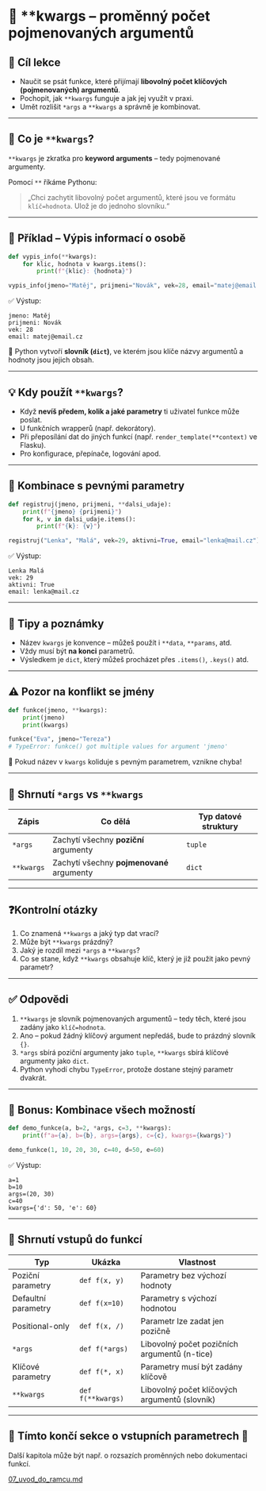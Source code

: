 # 🧰 **kwargs – proměnný počet pojmenovaných argumentů

## 🧠 Cíl lekce
- Naučit se psát funkce, které přijímají **libovolný počet klíčových (pojmenovaných) argumentů**.
- Pochopit, jak `**kwargs` funguje a jak jej využít v praxi.
- Umět rozlišit `*args` a `**kwargs` a správně je kombinovat.

---

## 📘 Co je `**kwargs`?

`**kwargs` je zkratka pro **keyword arguments** – tedy pojmenované argumenty.

Pomocí `**` říkáme Pythonu:
> „Chci zachytit libovolný počet argumentů, které jsou ve formátu `klíč=hodnota`. Ulož je do jednoho slovníku.“

---

## 🧪 Příklad – Výpis informací o osobě

```python
def vypis_info(**kwargs):
    for klic, hodnota v kwargs.items():
        print(f"{klic}: {hodnota}")

vypis_info(jmeno="Matěj", prijmeni="Novák", vek=28, email="matej@email.cz")
```

✅ Výstup:
```
jmeno: Matěj
prijmeni: Novák
vek: 28
email: matej@email.cz
```

📌 Python vytvoří **slovník (`dict`)**, ve kterém jsou klíče názvy argumentů a hodnoty jsou jejich obsah.

---

## 💡 Kdy použít `**kwargs`?

- Když **nevíš předem, kolik a jaké parametry** ti uživatel funkce může poslat.
- U funkčních wrapperů (např. dekorátory).
- Při přeposílání dat do jiných funkcí (např. `render_template(**context)` ve Flasku).
- Pro konfigurace, přepínače, logování apod.

---

## 🧪 Kombinace s pevnými parametry

```python
def registruj(jmeno, prijmeni, **dalsi_udaje):
    print(f"{jmeno} {prijmeni}")
    for k, v in dalsi_udaje.items():
        print(f"{k}: {v}")

registruj("Lenka", "Malá", vek=29, aktivni=True, email="lenka@mail.cz")
```

✅ Výstup:
```
Lenka Malá
vek: 29
aktivni: True
email: lenka@mail.cz
```

---

## 🧠 Tipy a poznámky

- Název `kwargs` je konvence – můžeš použít i `**data`, `**params`, atd.
- Vždy musí být **na konci** parametrů.
- Výsledkem je `dict`, který můžeš procházet přes `.items()`, `.keys()` atd.

---

## ⚠️ Pozor na konflikt se jmény

```python
def funkce(jmeno, **kwargs):
    print(jmeno)
    print(kwargs)

funkce("Eva", jmeno="Tereza")
# TypeError: funkce() got multiple values for argument 'jmeno'
```

🛑 Pokud název v `kwargs` koliduje s pevným parametrem, vznikne chyba!

---

## 📌 Shrnutí `*args` vs `**kwargs`

| Zápis       | Co dělá                               | Typ datové struktury |
|-------------|----------------------------------------|-----------------------|
| `*args`     | Zachytí všechny **poziční** argumenty  | `tuple`               |
| `**kwargs`  | Zachytí všechny **pojmenované** argumenty | `dict`             |

---

## ❓Kontrolní otázky

1. Co znamená `**kwargs` a jaký typ dat vrací?
2. Může být `**kwargs` prázdný?
3. Jaký je rozdíl mezi `*args` a `**kwargs`?
4. Co se stane, když `**kwargs` obsahuje klíč, který je již použit jako pevný parametr?

---

## ✅ Odpovědi

1. `**kwargs` je slovník pojmenovaných argumentů – tedy těch, které jsou zadány jako `klíč=hodnota`.
2. Ano – pokud žádný klíčový argument nepředáš, bude to prázdný slovník `{}`.
3. `*args` sbírá poziční argumenty jako `tuple`, `**kwargs` sbírá klíčové argumenty jako `dict`.
4. Python vyhodí chybu `TypeError`, protože dostane stejný parametr dvakrát.

---

## 🚀 Bonus: Kombinace všech možností

```python
def demo_funkce(a, b=2, *args, c=3, **kwargs):
    print(f"a={a}, b={b}, args={args}, c={c}, kwargs={kwargs}")

demo_funkce(1, 10, 20, 30, c=40, d=50, e=60)
```

✅ Výstup:
```
a=1
b=10
args=(20, 30)
c=40
kwargs={'d': 50, 'e': 60}
```

---

## 🧠 Shrnutí vstupů do funkcí

| Typ             | Ukázka                  | Vlastnost                                        |
|------------------|--------------------------|--------------------------------------------------|
| Poziční parametry| `def f(x, y)`            | Parametry bez výchozí hodnoty                   |
| Defaultní parametry | `def f(x=10)`         | Parametry s výchozí hodnotou                    |
| Positional-only  | `def f(x, /)`            | Parametr lze zadat jen pozičně                  |
| `*args`          | `def f(*args)`           | Libovolný počet pozičních argumentů (n-tice)    |
| Klíčové parametry| `def f(*, x)`            | Parametry musí být zadány klíčově               |
| `**kwargs`       | `def f(**kwargs)`        | Libovolný počet klíčových argumentů (slovník)   |

---

## 🚀 Tímto končí sekce o vstupních parametrech 🎉

Další kapitola může být např. o rozsazích proměnných nebo dokumentaci funkcí.

[07_uvod_do_ramcu.md](07_uvod_do_ramcu.md)